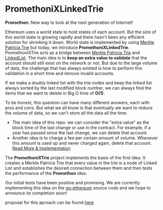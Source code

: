 # PromethoniXLinkedTrie

**Promethon:** New way to look at the next generation of Internet!

Ethereum uses a world state to hold states of each account.
But the size of this world state is growing rapidly and there hasn't been any efficient solution for shrinking it down.
World state is implemented by using [Merkle Patricia Trie](https://ethereum.org/en/developers/docs/data-structures-and-encoding/patricia-merkle-trie/) but today, we introduce **PromethoniXLinkedTrie**.
PromethoniXTrie acts as a bridge between [Merkle Patricia Trie](https://ethereum.org/en/developers/docs/data-structures-and-encoding/patricia-merkle-trie/) and [LinkedList]([https://en.wikipedia.org/wiki/Red%E2%80%93black_tree](https://en.wikipedia.org/wiki/Linked_list)).
The main idea is to **keep an extra value to validate** that the account should still exist on the network or not.
But due to the large volume of data, the challenge that has always existed is how to perform this validation in a short time and remove invalid accounts.

If we make a doubly linked list with the trie nodes and keep the linked list always sorted by the last modified block number, we can always find the items that we want to delete in Big O time of **O(1)**.

To be honest, this question can have many different answers, each with pros and cons. But what we all know is that eventually we want to reduce the volume of data, so we can't store all the data all the time.

- The main idea of this repo: we can consider the "extra value" as the block time of the last change or use in the contract. For example, if a year has passed since the last change, we can delete that account.
- Another idea is to charge a fee per certain amount of volume. Whenever this amount is used up and never charged again, delete that account. [Read More & Implementation](https://github.com/Promethon/PromethoniXTrie)

The **PromethoniXTrie** project implements the basis of the first idea. It creates a Merkle Patricia Trie that every value in the trie is a node of Linked List and establishes the desired connection between them and then tests the performance of the **Promethon** idea.

Our initial tests have been positive and promising. We are currently implementing this idea on the [go-ethereum](https://github.com/ethereum/go-ethereum) source code and we hope to announce its completion soon!

proposal for this aproach can be found [here](PromethoniXLinked.pdf)
